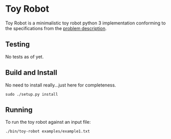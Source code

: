 Toy Robot
=========

Toy Robot is a minimalistic toy robot python 3 implementation conforming to the specifications from the [problem description](PROBLEM.md).

Testing
-------

No tests as of yet.

Build and Install
--------

No need to install really...just here for completeness.

```
sudo ./setup.py install
```

Running
-------

To run the toy robot against an input file:

```
./bin/toy-robot examples/example1.txt
```

